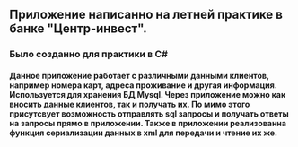 ## Приложение написанно на летней практике в банке "Центр-инвест".
### Было созданно для практики в C#
#### Данное приложение работает с различными данными клиентов, например номера карт, адреса проживание и другая информация. Используется для хранения БД Mysql. Через приложение можно как вносить данные клиентов, так и получать их. По мимо этого присутсвует возможность отправлять sql запросы и получать ответы на запросы прямо в приложении. Также в приложении реализованна функция сериализации данных в xml для передачи и чтение их же. 
